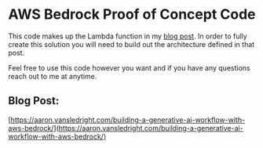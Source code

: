 # AWS Bedrock Proof of Concept Code

This code makes up the Lambda function in my [blog post](https://aaron.vansledright.com/building-a-generative-ai-workflow-with-aws-bedrock/). In order to fully create this solution you will need to build out the architecture defined in that post. 

Feel free to use this code however you want and if you have any questions reach out to me at anytime.

## Blog Post:
[https://aaron.vansledright.com/building-a-generative-ai-workflow-with-aws-bedrock/](https://aaron.vansledright.com/building-a-generative-ai-workflow-with-aws-bedrock/)